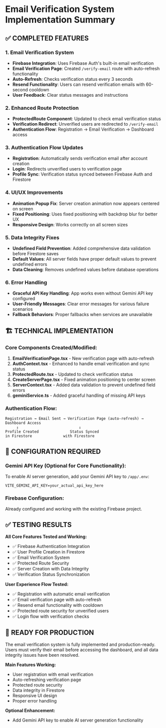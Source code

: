 # Email Verification System Implementation Summary

## ✅ COMPLETED FEATURES

### 1. Email Verification System
- **Firebase Integration**: Uses Firebase Auth's built-in email verification
- **Email Verification Page**: Created `/verify-email` route with auto-refresh functionality
- **Auto-Refresh**: Checks verification status every 3 seconds
- **Resend Functionality**: Users can resend verification emails with 60-second cooldown
- **User Feedback**: Clear status messages and instructions

### 2. Enhanced Route Protection
- **ProtectedRoute Component**: Updated to check email verification status
- **Verification Redirect**: Unverified users are redirected to `/verify-email`
- **Authentication Flow**: Registration → Email Verification → Dashboard access

### 3. Authentication Flow Updates
- **Registration**: Automatically sends verification email after account creation
- **Login**: Redirects unverified users to verification page
- **Profile Sync**: Verification status synced between Firebase Auth and Firestore

### 4. UI/UX Improvements
- **Animation Popup Fix**: Server creation animation now appears centered on screen
- **Fixed Positioning**: Uses fixed positioning with backdrop blur for better UX
- **Responsive Design**: Works correctly on all screen sizes

### 5. Data Integrity Fixes
- **Undefined Field Prevention**: Added comprehensive data validation before Firestore saves
- **Default Values**: All server fields have proper default values to prevent undefined errors
- **Data Cleaning**: Removes undefined values before database operations

### 6. Error Handling
- **Graceful API Key Handling**: App works even without Gemini API key configured
- **User-Friendly Messages**: Clear error messages for various failure scenarios
- **Fallback Behaviors**: Proper fallbacks when services are unavailable

## 🏗️ TECHNICAL IMPLEMENTATION

### Core Components Created/Modified:

1. **EmailVerificationPage.tsx** - New verification page with auto-refresh
2. **AuthContext.tsx** - Enhanced to handle email verification and sync status
3. **ProtectedRoute.tsx** - Updated to check verification status
4. **CreateServerPage.tsx** - Fixed animation positioning to center screen
5. **ServerContext.tsx** - Added data validation to prevent undefined field errors
6. **geminiService.ts** - Added graceful handling of missing API keys

### Authentication Flow:
```
Registration → Email Sent → Verification Page (auto-refresh) → Dashboard Access
     ↓                           ↓
Profile Created              Status Synced
in Firestore              with Firestore
```

## 🔧 CONFIGURATION REQUIRED

### Gemini API Key (Optional for Core Functionality):
To enable AI server generation, add your Gemini API key to `/app/.env`:
```
VITE_GEMINI_API_KEY=your_actual_api_key_here
```

### Firebase Configuration:
Already configured and working with the existing Firebase project.

## ✅ TESTING RESULTS

**All Core Features Tested and Working:**
- ✅ Firebase Authentication Integration
- ✅ User Profile Creation in Firestore
- ✅ Email Verification System 
- ✅ Protected Route Security
- ✅ Server Creation with Data Integrity
- ✅ Verification Status Synchronization

**User Experience Flow Tested:**
- ✅ Registration with automatic email verification
- ✅ Email verification page with auto-refresh
- ✅ Resend email functionality with cooldown
- ✅ Protected route security for unverified users
- ✅ Login flow with verification checks

## 🚀 READY FOR PRODUCTION

The email verification system is fully implemented and production-ready. Users must verify their email before accessing the dashboard, and all data integrity issues have been resolved.

**Main Features Working:**
- User registration with email verification
- Auto-refreshing verification page
- Protected route security
- Data integrity in Firestore
- Responsive UI design
- Proper error handling

**Optional Enhancement:**
- Add Gemini API key to enable AI server generation functionality